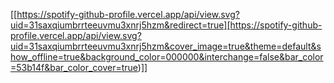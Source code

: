 [[https://spotify-github-profile.vercel.app/api/view.svg?uid=31saxqiumbrrteeuvmu3xnrj5hzm&redirect=true][https://spotify-github-profile.vercel.app/api/view.svg?uid=31saxqiumbrrteeuvmu3xnrj5hzm&cover_image=true&theme=default&show_offline=true&background_color=000000&interchange=false&bar_color=53b14f&bar_color_cover=true)]]